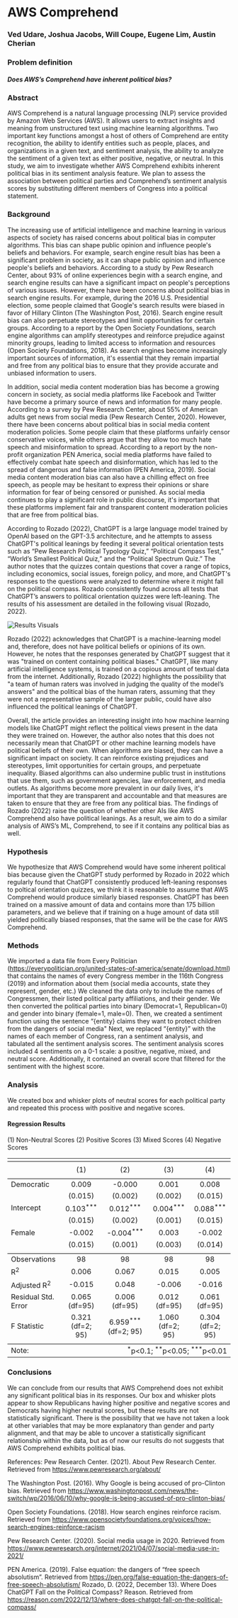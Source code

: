 # AWS Comprehend
### Ved Udare, Joshua Jacobs, Will Coupe, Eugene Lim, Austin Cherian

### Problem definition

##### Does AWS’s Comprehend have inherent political bias? 


### Abstract 


AWS Comprehend is a natural language processing (NLP) service provided by Amazon Web Services (AWS). It allows users to extract insights and meaning from unstructured text using machine learning algorithms. Two important key functions amongst a host of others of Comprehend are entity recognition, the ability to identify entities such as people, places, and organizations in a given text, and sentiment analysis, the ability to analyze the sentiment of a given text as either positive, negative, or neutral. In this study, we aim to investigate whether AWS Comprehend exhibits inherent political bias in its sentiment analysis feature. We plan to assess the association between political parties and Comprehend’s sentiment analysis scores by substituting different members of Congress into a political statement.


### Background 
The increasing use of artificial intelligence and machine learning in various aspects of society has raised concerns about political bias in computer algorithms. This bias can shape public opinion and influence people's beliefs and behaviors. For example, search engine result bias has been a significant problem in society, as it can shape public opinion and influence people's beliefs and behaviors. According to a study by Pew Research Center, about 93% of online experiences begin with a search engine, and search engine results can have a significant impact on people's perceptions of various issues. However, there have been concerns about political bias in search engine results. For example, during the 2016 U.S. Presidential election, some people claimed that Google's search results were biased in favor of Hillary Clinton (The Washington Post, 2016). Search engine result bias can also perpetuate stereotypes and limit opportunities for certain groups. According to a report by the Open Society Foundations, search engine algorithms can amplify stereotypes and reinforce prejudice against minority groups, leading to limited access to information and resources (Open Society Foundations, 2018). As search engines become increasingly important sources of information, it's essential that they remain impartial and free from any political bias to ensure that they provide accurate and unbiased information to users.


In addition, social media content moderation bias has become a growing concern in society, as social media platforms like Facebook and Twitter have become a primary source of news and information for many people. According to a survey by Pew Research Center, about 55% of American adults get news from social media (Pew Research Center, 2020). However, there have been concerns about political bias in social media content moderation policies. Some people claim that these platforms unfairly censor conservative voices, while others argue that they allow too much hate speech and misinformation to spread. According to a report by the non-profit organization PEN America, social media platforms have failed to effectively combat hate speech and disinformation, which has led to the spread of dangerous and false information (PEN America, 2019). Social media content moderation bias can also have a chilling effect on free speech, as people may be hesitant to express their opinions or share information for fear of being censored or punished. As social media continues to play a significant role in public discourse, it's important that these platforms implement fair and transparent content moderation policies that are free from political bias.


According to Rozado (2022), ChatGPT is a large language model trained by OpenAI based on the GPT-3.5 architecture, and he attempts to assess ChatGPT's political leanings by feeding it several political orientation tests such as “Pew Research Political Typology Quiz,” “Political Compass Test,” “World’s Smallest Political Quiz,” and the “Political Spectrum Quiz.” The author notes that the quizzes contain questions that cover a range of topics, including economics, social issues, foreign policy, and more, and ChatGPT's responses to the questions were analyzed to determine where it might fall on the political compass. Rozado consistently found across all tests that ChatGPT’s answers to political orientation quizzes were left-leaning. The results of his assessment are detailed in the following visual (Rozado, 2022).

![Results Visuals](https://github.com/joshuajacobs2020/QTM-350---Group-4/raw/main/results.png)


Rozado (2022) acknowledges that ChatGPT is a machine-learning model and, therefore, does not have political beliefs or opinions of its own. However, he notes that the responses generated by ChatGPT suggest that it was "trained on content containing political biases." ChatGPT, like many artificial intelligence systems, is trained on a copious amount of textual data from the internet. Additionally, Rozado (2022) highlights the possibility that "a team of human raters was involved in judging the quality of the model’s answers" and the political bias of the human raters, assuming that they were not a representative sample of the larger public, could have also influenced the political leanings of ChatGPT.


Overall, the article provides an interesting insight into how machine learning models like ChatGPT might reflect the political views present in the data they were trained on. However, the author also notes that this does not necessarily mean that ChatGPT or other machine learning models have political beliefs of their own. When algorithms are biased, they can have a significant impact on society. It can reinforce existing prejudices and stereotypes, limit opportunities for certain groups, and perpetuate inequality. Biased algorithms can also undermine public trust in institutions that use them, such as government agencies, law enforcement, and media outlets. As algorithms become more prevalent in our daily lives, it's important that they are transparent and accountable and that measures are taken to ensure that they are free from any political bias. The findings of Rozado (2022) raise the question of whether other AIs like AWS Comprehend also have political leanings. As a result, we aim to do a similar analysis of AWS’s ML, Comprehend, to see if it contains any political bias as well. 

### Hypothesis
We hypothesize that AWS Comprehend would have some inherent political bias because given the ChatGPT study performed by Rozado in 2022 which regularly found that ChatGPT consistently produced left-leaning responses to poltical orientation quizzes, we think it is reasonable to assume that AWS Comprehend would produce similarly biased responses. ChatGPT has been trained on a massive amount of data and contains more than 175 billion parameters, and we believe that if training on a huge amount of data still yielded politically biased responses, that the same will be the case for AWS Comprehend.


### Methods
We imported a data file from Every Politician (https://everypolitician.org/united-states-of-america/senate/download.html) that contains the names of every Congress member in the 116th Congress (2019) and information about them (social media accounts, state they represent, gender, etc.) 
We cleaned the data only to include the names of Congressmen, their listed political party affiliations, and their gender. 
We then converted the political parties into binary (Democrat=1, Republican=0) and gender into binary (female=1, male=0). 
Then, we created a sentiment function using the sentence “{entity} claims they want to protect children from the dangers of social media"
Next, we replaced “{entity}” with the names of each member of Congress, ran a sentiment analysis, and tabulated all the sentiment analysis scores. The sentiment analysis scores included 4 sentiments on a 0-1 scale: a positive, negative, mixed, and neutral score. Additionally, it contained an overall score that filtered for the sentiment with the highest score.


### Analysis
We created box and whisker plots of neutral scores for each political party and repeated this process with positive and negative scores. 

#### Regression Results
(1) Non-Neutral Scores
(2) Positive Scores
(3) Mixed Scores
(4) Negative Scores

<table style="text-align:center"><tr><td colspan="5" style="border-bottom: 1px solid black"></td></tr><tr><td style="text-align:left"></td><tr><td style="text-align:left"></td><td>(1)</td><td>(2)</td><td>(3)</td><td>(4)</td></tr><tr><td colspan="5" style="border-bottom: 1px solid black"></td></tr><tr><td style="text-align:left">Democratic</td><td>0.009<sup></sup></td><td>-0.000<sup></sup></td><td>0.001<sup></sup></td><td>0.008<sup></sup></td></tr><tr><td style="text-align:left"></td><td>(0.015)</td><td>(0.002)</td><td>(0.002)</td><td>(0.015)</td></tr><tr><td style="text-align:left">Intercept</td><td>0.103<sup>***</sup></td><td>0.012<sup>***</sup></td><td>0.004<sup>***</sup></td><td>0.088<sup>***</sup></td></tr><tr><td style="text-align:left"></td><td>(0.015)</td><td>(0.002)</td><td>(0.001)</td><td>(0.015)</td></tr><tr><td style="text-align:left">Female</td><td>-0.002<sup></sup></td><td>-0.004<sup>***</sup></td><td>0.003<sup></sup></td><td>-0.002<sup></sup></td></tr><tr><td style="text-align:left"></td><td>(0.015)</td><td>(0.001)</td><td>(0.003)</td><td>(0.014)</td></tr><td colspan="5" style="border-bottom: 1px solid black"></td></tr><tr><td style="text-align: left">Observations</td><td>98</td><td>98</td><td>98</td><td>98</td></tr><tr><td style="text-align: left">R<sup>2</sup></td><td>0.006</td><td>0.067</td><td>0.015</td><td>0.005</td></tr><tr><td style="text-align: left">Adjusted R<sup>2</sup></td><td>-0.015</td><td>0.048</td><td>-0.006</td><td>-0.016</td></tr><tr><td style="text-align: left">Residual Std. Error</td><td>0.065 (df=95)</td><td>0.006 (df=95)</td><td>0.012 (df=95)</td><td>0.061 (df=95)</td></tr><tr><td style="text-align: left">F Statistic</td><td>0.321<sup></sup> (df=2; 95)</td><td>6.959<sup>***</sup> (df=2; 95)</td><td>1.060<sup></sup> (df=2; 95)</td><td>0.304<sup></sup> (df=2; 95)</td></tr><tr><td colspan="5" style="border-bottom: 1px solid black"></td></tr><tr><td style="text-align: left">Note:</td> <td colspan="4" style="text-align: right">  <sup>*</sup>p&lt;0.1;  <sup>**</sup>p&lt;0.05;  <sup>***</sup>p&lt;0.01 </td></tr></table>


### Conclusions
We can conclude from our results that AWS Comprehend does not exhibit any significant political bias in its responses. Our box and whisker plots appear to show Republicans having higher positive and negative scores and Democrats having higher neutral scores, but these results are not statistically significant. There is the possibility that we have not taken a look at other variables that may be more explanatory than gender and party alignment, and that may be able to uncover a statistically significant relationship within the data, but as of now our results do not suggests that AWS Comprehend exhibits political bias.


References:
Pew Research Center. (2021). About Pew Research Center. Retrieved from https://www.pewresearch.org/about/


The Washington Post. (2016). Why Google is being accused of pro-Clinton bias. Retrieved from https://www.washingtonpost.com/news/the-switch/wp/2016/06/10/why-google-is-being-accused-of-pro-clinton-bias/


Open Society Foundations. (2018). How search engines reinforce racism. Retrieved from https://www.opensocietyfoundations.org/voices/how-search-engines-reinforce-racism




Pew Research Center. (2020). Social media usage in 2020. Retrieved from https://www.pewresearch.org/internet/2021/04/07/social-media-use-in-2021/




PEN America. (2019). False equation: the dangers of “free speech absolutism”. Retrieved from https://pen.org/false-equation-the-dangers-of-free-speech-absolutism/
Rozado, D. (2022, December 13). Where Does ChatGPT Fall on the Political Compass? Reason. Retrieved from https://reason.com/2022/12/13/where-does-chatgpt-fall-on-the-political-compass/
